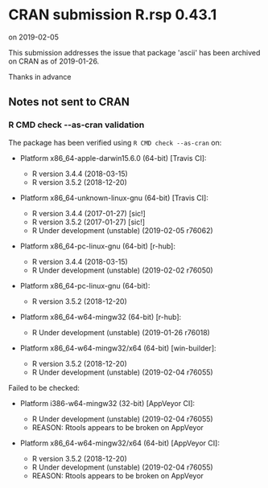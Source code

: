 # CRAN submission R.rsp 0.43.1

on 2019-02-05

This submission addresses the issue that package 'ascii' has been archived on CRAN as of 2019-01-26.

Thanks in advance


## Notes not sent to CRAN

### R CMD check --as-cran validation

The package has been verified using `R CMD check --as-cran` on:

* Platform x86_64-apple-darwin15.6.0 (64-bit) [Travis CI]:
  - R version 3.4.4 (2018-03-15)
  - R version 3.5.2 (2018-12-20)

* Platform x86_64-unknown-linux-gnu (64-bit) [Travis CI]:
  - R version 3.4.4 (2017-01-27) [sic!]
  - R version 3.5.2 (2017-01-27) [sic!]
  - R Under development (unstable) (2019-02-05 r76062)

* Platform x86_64-pc-linux-gnu (64-bit) [r-hub]:
  - R version 3.4.4 (2018-03-15)
  - R Under development (unstable) (2019-02-02 r76050)

* Platform x86_64-pc-linux-gnu (64-bit):
  - R version 3.5.2 (2018-12-20)

* Platform x86_64-w64-mingw32 (64-bit) [r-hub]:
  - R Under development (unstable) (2019-01-26 r76018)

* Platform x86_64-w64-mingw32/x64 (64-bit) [win-builder]:
  - R version 3.5.2 (2018-12-20)
  - R Under development (unstable) (2019-02-04 r76055)


Failed to be checked:

* Platform i386-w64-mingw32 (32-bit) [AppVeyor CI]:
  - R Under development (unstable) (2019-02-04 r76055)
  - REASON: Rtools appears to be broken on AppVeyor
  
* Platform x86_64-w64-mingw32/x64 (64-bit) [AppVeyor CI]:
  - R version 3.5.2 (2018-12-20)
  - R Under development (unstable) (2019-02-04 r76055)
  - REASON: Rtools appears to be broken on AppVeyor
